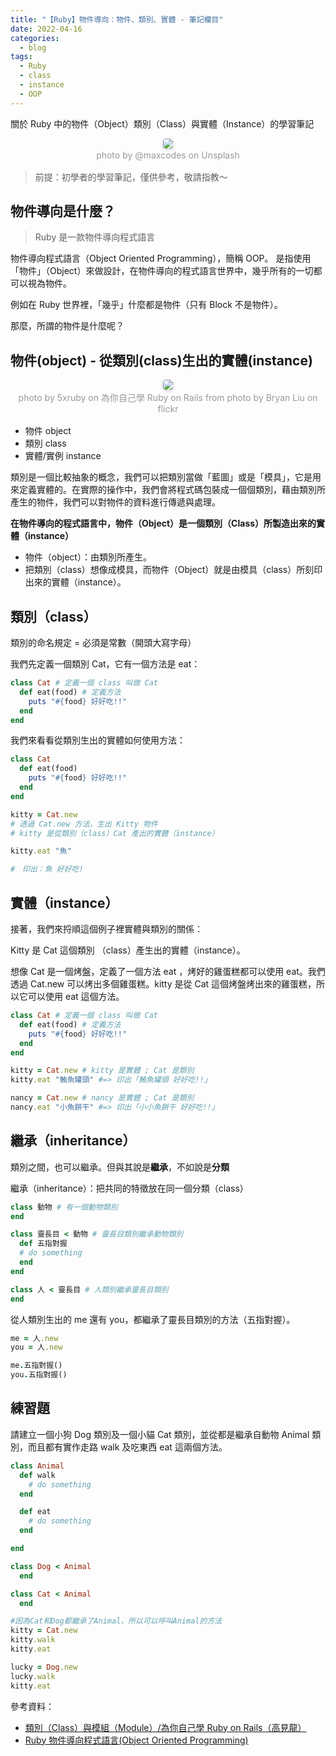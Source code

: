```yaml
---
title: "【Ruby】物件導向：物件、類別、實體 - 筆記欄目"
date: 2022-04-16
categories:
  - blog
tags:
  - Ruby
  - class
  - instance
  - OOP
---
```


關於 Ruby 中的物件（Object）類別（Class）與實體（Instance）的學習筆記

<center>
    <img style="border-radius: 0.3125em;
    box-shadow: 0 2px 4px 0 rgba(34,36,38,.12),0 2px 10px 0 rgba(34,36,38,.08);" 
    src="https://miro.medium.com/max/875/1*pv_Izc6m-aHltyZgLQqptQ.jpeg">
    <br>
    <div style="color:orange;
    display: inline-block;
    color: #999;
    padding: 2px; font-size:14px">photo by @maxcodes on Unsplash</div>
</center>

> 前提：初學者的學習筆記，僅供參考，敬請指教～

## 物件導向是什麼？

> Ruby 是一款物件導向程式語言

物件導向程式語言（Object Oriented Programming），簡稱 OOP。
是指使用「物件」（Object）來做設計，在物件導向的程式語言世界中，幾乎所有的一切都可以視為物件。

例如在 Ruby 世界裡，「幾乎」什麼都是物件（只有 Block 不是物件）。

那麼，所謂的物件是什麼呢？

## 物件(object) - 從類別(class)生出的實體(instance)

<center>
    <img style="border-radius: 0.3125em;
    box-shadow: 0 2px 4px 0 rgba(34,36,38,.12),0 2px 10px 0 rgba(34,36,38,.08);" 
    src="https://railsbook.tw/images/chapter08/cake_maker.jpg">
    <br>
    <div style="color:orange;
    display: inline-block;
    color: #999;
    padding: 2px; font-size:14px">photo by 5xruby on 為你自己學 Ruby on Rails from photo by Bryan Liu on flickr</div>
</center>

- 物件 object
- 類別 class
- 實體/實例 instance

類別是一個比較抽象的概念，我們可以把類別當做「藍圖」或是「模具」，它是用來定義實體的。在實際的操作中，我們會將程式碼包裝成一個個類別，藉由類別所產生的物件，我們可以對物件的資料進行傳遞與處理。

**在物件導向的程式語言中，物件（Object）是一個類別（Class）所製造出來的實體（instance）**

- 物件（object）：由類別所產生。
- 把類別（class）想像成模具，而物件（Object）就是由模具（class）所刻印出來的實體（instance）。

## 類別（class）

類別的命名規定 = 必須是常數（開頭大寫字母）

我們先定義一個類別 Cat，它有一個方法是 eat：

```ruby
class Cat # 定義一個 class 叫做 Cat
  def eat(food) # 定義方法
    puts "#{food} 好好吃!!"
  end
end
```

我們來看看從類別生出的實體如何使用方法：

```ruby
class Cat
  def eat(food)
    puts "#{food} 好好吃!!"
  end
end

kitty = Cat.new
# 透過 Cat.new 方法，生出 Kitty 物件
# kitty 是從類別（class）Cat 產出的實體（instance）

kitty.eat "魚"

#　印出：魚 好好吃!
```

## 實體（instance）

接著，我們來捋順這個例子裡實體與類別的關係：

Kitty 是 Cat 這個類別 （class）產生出的實體（instance）。

想像 Cat 是一個烤盤，定義了一個方法 eat ，烤好的雞蛋糕都可以使用 eat。我們透過 Cat.new 可以烤出多個雞蛋糕。kitty 是從 Cat 這個烤盤烤出來的雞蛋糕，所以它可以使用 eat 這個方法。

```ruby
class Cat # 定義一個 class 叫做 Cat
  def eat(food) # 定義方法
    puts "#{food} 好好吃!!"
  end
end

kitty = Cat.new # kitty 是實體 ; Cat 是類別
kitty.eat "鮪⿂罐頭" #=> 印出「鮪⿂罐頭 好好吃!!」

nancy = Cat.new # nancy 是實體 ; Cat 是類別
nancy.eat "⼩魚餅干" #=> 印出「⼩小⿂餅干 好好吃!!」
```

## 繼承（inheritance）

類別之間，也可以繼承。但與其說是**繼承**，不如說是**分類**

繼承（inheritance）：把共同的特徵放在同一個分類（class）

```ruby
class 動物 # 有一個動物類別
end

class 靈長⽬ < 動物 # 靈長目類別繼承動物類別
  def 五指對握
  # do something
  end
end

class ⼈ < 靈長目 # 人類別繼承靈長目類別
end
```

從人類別生出的 me 還有 you，都繼承了靈長目類別的方法（五指對握）。

```ruby
me = ⼈.new
you = 人.new

me.五指對握()
you.五指對握()
```

## 練習題

請建立一個小狗 Dog 類別及一個小貓 Cat 類別，並從都是繼承自動物 Animal 類別，而且都有實作走路 walk 及吃東西 eat 這兩個方法。

```ruby
class Animal
  def walk
    # do something
  end

  def eat
    # do something
  end

end

class Dog < Animal
  end

class Cat < Animal
  end

#因為Cat和Dog都繼承了Animal，所以可以呼叫Animal的方法
kitty = Cat.new
kitty.walk
kitty.eat

lucky = Dog.new
lucky.walk
kitty.eat

```

參考資料：

- [類別（Class）與模組（Module）/為你自己學 Ruby on Rails（高見龍）](https://railsbook.tw/chapters/08-ruby-basic-4)
- [Ruby 物件導向程式語言(Object Oriented Programming)](https://medium.com/change-or-die/ruby-%E7%89%A9%E4%BB%B6%E5%B0%8E%E5%90%91%E7%A8%8B%E5%BC%8F%E8%AA%9E%E8%A8%80-object-oriented-programming-32034e77ac2c)
